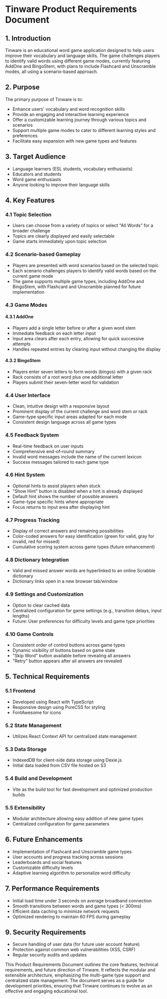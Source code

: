 # Tinware Product Requirements Document

## 1. Introduction

Tinware is an educational word game application designed to help users improve their vocabulary and language skills. The game challenges players to identify valid words using different game modes, currently featuring AddOne and BingoStem, with plans to include Flashcard and Unscramble modes, all using a scenario-based approach.

## 2. Purpose

The primary purpose of Tinware is to:
- Enhance users' vocabulary and word recognition skills
- Provide an engaging and interactive learning experience
- Offer a customizable learning journey through various topics and scenarios
- Support multiple game modes to cater to different learning styles and preferences
- Facilitate easy expansion with new game types and features

## 3. Target Audience

- Language learners (ESL students, vocabulary enthusiasts)
- Educators and students
- Word game enthusiasts
- Anyone looking to improve their language skills

## 4. Key Features

### 4.1 Topic Selection
- Users can choose from a variety of topics or select "All Words" for a broader challenge
- Topics are clearly displayed and easily selectable
- Game starts immediately upon topic selection

### 4.2 Scenario-based Gameplay
- Players are presented with word scenarios based on the selected topic
- Each scenario challenges players to identify valid words based on the current game mode
- The game supports multiple game types, including AddOne and BingoStem, with Flashcard and Unscramble planned for future implementation

### 4.3 Game Modes

#### 4.3.1 AddOne
- Players add a single letter before or after a given word stem
- Immediate feedback on each letter input
- Input area clears after each entry, allowing for quick successive attempts
- Handles repeated entries by clearing input without changing the display

#### 4.3.2 BingoStem
- Players enter seven letters to form words (bingos) with a given rack
- Rack consists of a root word plus one additional letter
- Players submit their seven-letter word for validation


### 4.4 User Interface
- Clean, intuitive design with a responsive layout
- Prominent display of the current challenge and word stem or rack
- Game-type specific input areas adapted for each mode
- Consistent design language across all game types

### 4.5 Feedback System
- Real-time feedback on user inputs
- Comprehensive end-of-round summary
- Invalid word messages include the name of the current lexicon
- Success messages tailored to each game type

### 4.6 Hint System
- Optional hints to assist players when stuck
- "Show Hint" button is disabled when a hint is already displayed
- Default hint shows the number of possible answers
- Game-type specific hints where appropriate
- Focus returns to input area after displaying hint

### 4.7 Progress Tracking
- Display of correct answers and remaining possibilities
- Color-coded answers for easy identification (green for valid, gray for invalid, red for missed)
- Cumulative scoring system across game types (future enhancement)

### 4.8 Dictionary Integration
- Valid and missed answer words are hyperlinked to an online Scrabble dictionary
- Dictionary links open in a new browser tab/window

### 4.9 Settings and Customization
- Option to clear cached data
- Centralized configuration for game settings (e.g., transition delays, input lengths)
- Future: User preferences for difficulty levels and game type priorities

### 4.10 Game Controls
- Consistent order of control buttons across game types
- Dynamic visibility of buttons based on game state
- "Skip Word" button available before revealing all answers
- "Retry" button appears after all answers are revealed

## 5. Technical Requirements

### 5.1 Frontend
- Developed using React with TypeScript
- Responsive design using PureCSS for styling
- FontAwesome for icons

### 5.2 State Management
- Utilizes React Context API for centralized state management

### 5.3 Data Storage
- IndexedDB for client-side data storage using Dexie.js
- Initial data loaded from CSV file hosted on S3

### 5.4 Build and Development
- Vite as the build tool for fast development and optimized production builds

### 5.5 Extensibility
- Modular architecture allowing easy addition of new game types
- Centralized configuration for game parameters

## 6. Future Enhancements

- Implementation of Flashcard and Unscramble game types
- User accounts and progress tracking across sessions
- Leaderboards and social features
- Customizable difficulty levels
- Adaptive learning algorithm to personalize word difficulty

## 7. Performance Requirements

- Initial load time under 3 seconds on average broadband connection
- Smooth transitions between words and game types (< 300ms)
- Efficient data caching to minimize network requests
- Optimized rendering to maintain 60 FPS during gameplay

## 9. Security Requirements

- Secure handling of user data (for future user account feature)
- Protection against common web vulnerabilities (XSS, CSRF)
- Regular security audits and updates


This Product Requirements Document outlines the core features, technical requirements, and future direction of Tinware. It reflects the modular and extensible architecture, emphasizing the multi-game type support and centralized state management. The document serves as a guide for development priorities, ensuring that Tinware continues to evolve as an effective and engaging educational tool.
